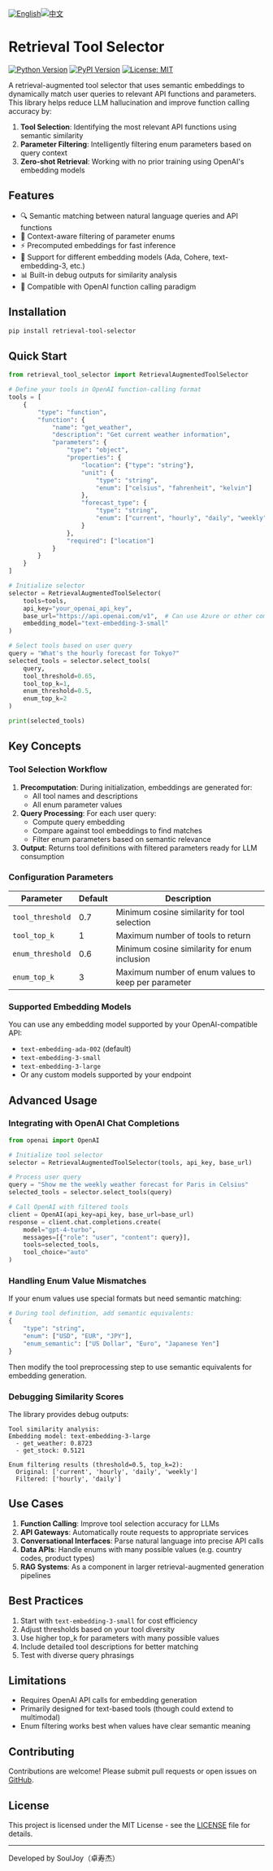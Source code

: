[![English](https://img.shields.io/badge/English-README-blue)](README.md)[![中文](https://img.shields.io/badge/中文-README-red)](README\_CN.md)

# Retrieval Tool Selector

[![Python Version](https://img.shields.io/badge/python-3.8+-blue.svg)](https://www.python.org/downloads/)
[![PyPI Version](https://img.shields.io/pypi/v/retrieval-tool-selector.svg)](https://pypi.org/project/retrieval-tool-selector/)
[![License: MIT](https://img.shields.io/badge/License-MIT-yellow.svg)](https://opensource.org/licenses/MIT)

A retrieval-augmented tool selector that uses semantic embeddings to dynamically match user queries to relevant API functions and parameters. This library helps reduce LLM hallucination and improve function calling accuracy by:

1. **Tool Selection**: Identifying the most relevant API functions using semantic similarity
2. **Parameter Filtering**: Intelligently filtering enum parameters based on query context
3. **Zero-shot Retrieval**: Working with no prior training using OpenAI's embedding models

## Features

- 🔍 Semantic matching between natural language queries and API functions
- 🎯 Context-aware filtering of parameter enums
- ⚡ Precomputed embeddings for fast inference
- 🧠 Support for different embedding models (Ada, Cohere, text-embedding-3, etc.)
- 📊 Built-in debug outputs for similarity analysis
- 🔄 Compatible with OpenAI function calling paradigm

## Installation

```bash
pip install retrieval-tool-selector
```

## Quick Start

```python
from retrieval_tool_selector import RetrievalAugmentedToolSelector

# Define your tools in OpenAI function-calling format
tools = [
    {
        "type": "function",
        "function": {
            "name": "get_weather",
            "description": "Get current weather information",
            "parameters": {
                "type": "object",
                "properties": {
                    "location": {"type": "string"},
                    "unit": {
                        "type": "string",
                        "enum": ["celsius", "fahrenheit", "kelvin"]
                    },
                    "forecast_type": {
                        "type": "string",
                        "enum": ["current", "hourly", "daily", "weekly"]
                    }
                },
                "required": ["location"]
            }
        }
    }
]

# Initialize selector
selector = RetrievalAugmentedToolSelector(
    tools=tools,
    api_key="your_openai_api_key",
    base_url="https://api.openai.com/v1",  # Can use Azure or other compatible endpoints
    embedding_model="text-embedding-3-small"
)

# Select tools based on user query
query = "What's the hourly forecast for Tokyo?"
selected_tools = selector.select_tools(
    query,
    tool_threshold=0.65,
    tool_top_k=1,
    enum_threshold=0.5,
    enum_top_k=2
)

print(selected_tools)
```

## Key Concepts

### Tool Selection Workflow

1. **Precomputation**: During initialization, embeddings are generated for:
   - All tool names and descriptions
   - All enum parameter values
2. **Query Processing**: For each user query:
   - Compute query embedding
   - Compare against tool embeddings to find matches
   - Filter enum parameters based on semantic relevance
3. **Output**: Returns tool definitions with filtered parameters ready for LLM consumption

### Configuration Parameters


| Parameter        | Default | Description                                         |
| ---------------- | ------- | --------------------------------------------------- |
| `tool_threshold` | 0.7     | Minimum cosine similarity for tool selection        |
| `tool_top_k`     | 1       | Maximum number of tools to return                   |
| `enum_threshold` | 0.6     | Minimum cosine similarity for enum inclusion        |
| `enum_top_k`     | 3       | Maximum number of enum values to keep per parameter |

### Supported Embedding Models

You can use any embedding model supported by your OpenAI-compatible API:

- `text-embedding-ada-002` (default)
- `text-embedding-3-small`
- `text-embedding-3-large`
- Or any custom models supported by your endpoint

## Advanced Usage

### Integrating with OpenAI Chat Completions

```python
from openai import OpenAI

# Initialize tool selector
selector = RetrievalAugmentedToolSelector(tools, api_key, base_url)

# Process user query
query = "Show me the weekly weather forecast for Paris in Celsius"
selected_tools = selector.select_tools(query)

# Call OpenAI with filtered tools
client = OpenAI(api_key=api_key, base_url=base_url)
response = client.chat.completions.create(
    model="gpt-4-turbo",
    messages=[{"role": "user", "content": query}],
    tools=selected_tools,
    tool_choice="auto"
)
```

### Handling Enum Value Mismatches

If your enum values use special formats but need semantic matching:

```python
# During tool definition, add semantic equivalents:
{
    "type": "string",
    "enum": ["USD", "EUR", "JPY"],
    "enum_semantic": ["US Dollar", "Euro", "Japanese Yen"]
}
```

Then modify the tool preprocessing step to use semantic equivalents for embedding generation.

### Debugging Similarity Scores

The library provides debug outputs:

```
Tool similarity analysis:
Embedding model: text-embedding-3-large
  - get_weather: 0.8723
  - get_stock: 0.5121

Enum filtering results (threshold=0.5, top_k=2):
  Original: ['current', 'hourly', 'daily', 'weekly']
  Filtered: ['hourly', 'daily']
```

## Use Cases

1. **Function Calling**: Improve tool selection accuracy for LLMs
2. **API Gateways**: Automatically route requests to appropriate services
3. **Conversational Interfaces**: Parse natural language into precise API calls
4. **Data APIs**: Handle enums with many possible values (e.g. country codes, product types)
5. **RAG Systems**: As a component in larger retrieval-augmented generation pipelines

## Best Practices

1. Start with `text-embedding-3-small` for cost efficiency
2. Adjust thresholds based on your tool diversity
3. Use higher top_k for parameters with many possible values
4. Include detailed tool descriptions for better matching
5. Test with diverse query phrasings

## Limitations

- Requires OpenAI API calls for embedding generation
- Primarily designed for text-based tools (though could extend to multimodal)
- Enum filtering works best when values have clear semantic meaning

## Contributing

Contributions are welcome! Please submit pull requests or open issues on [GitHub](https://github.com/yourusername/retrieval-tool-selector).

## License

This project is licensed under the MIT License - see the [LICENSE](LICENSE) file for details.

---

Developed by SoulJoy（卓寿杰）
